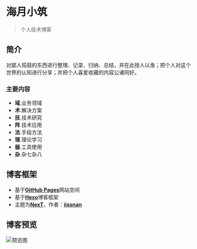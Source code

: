 # 海月小筑

>个人技术博客

## 简介

对鄙人捣鼓的东西进行整理、记录、归纳、总结，并在此授人以渔；把个人对这个世界的认知进行分享；并把个人喜爱收藏的内容公诸同好。

### 主要内容

- **域**.业务领域
- **术**.解决方案
- **技**.技术研究
- **阵**.技术应用
- **法**.手段方法
- **理**.理论学习
- **器**.工具使用
- **杂**.杂七杂八

## 博客框架

- 基于[**GitHub Pages**](https://pages.github.com/)网站空间
- 基于[**Hexo**](https://hexo.io/zh-cn/)博客框架
- 主题为[**NexT**](http://theme-next.iissnan.com/)，作者：[**iissnan**](https://github.com/iissnan/)

## 博客预览

![预览图](https://blogs.hyram.net/about/blogpreview.png)
